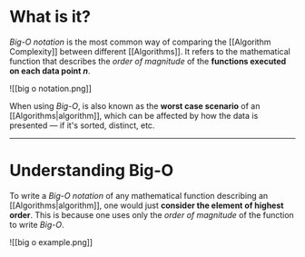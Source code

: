 # What is it?

*Big-O notation* is the most common way of comparing the [[Algorithm Complexity]] between different [[Algorithms]]. It refers to the mathematical function that describes the *order of magnitude* of the **functions executed on each data point $n$**.

![[big o notation.png]]

When using *Big-O*, is also known as the **worst case scenario** of an [[Algorithms|algorithm]], which can be affected by how the data is presented — if it's sorted, distinct, etc.

___
# Understanding Big-O

To write a *Big-O notation* of any mathematical function describing an [[Algorithms|algorithm]], one would just **consider the element of highest order**. This is because one uses only the *order of magnitude* of the function to write *Big-O*.

![[big o example.png]]